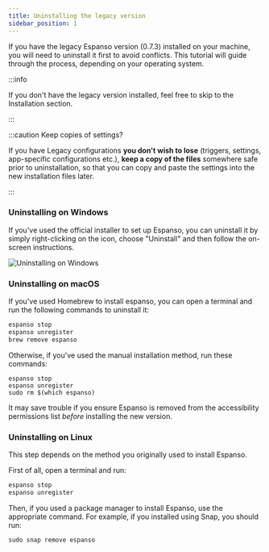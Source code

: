 ```yaml
---
title: Uninstalling the legacy version
sidebar_position: 1
---
```


If you have the legacy Espanso version (0.7.3) installed on your machine, you will need to uninstall it first to avoid conflicts. 
This tutorial will guide through the process, depending on your operating system.

:::info

If you don't have the legacy version installed, feel free to skip to the Installation section.

:::

:::caution Keep copies of settings?

If you have Legacy configurations **you don't wish to lose** (triggers, settings, app-specific configurations etc.), **keep a copy of the files** somewhere safe prior to uninstallation, so that you can copy and paste the settings into the new installation files later.

:::


### Uninstalling on Windows

If you've used the official installer to set up Espanso, you can uninstall it by simply right-clicking on the icon, choose "Uninstall" and then follow the on-screen instructions.

![Uninstalling on Windows](/img/windows-uninstall-legacy.png)

### Uninstalling on macOS

If you've used Homebrew to install espanso, you can open a terminal and run the following commands to uninstall it:

```bash
espanso stop
espanso unregister
brew remove espanso
```

Otherwise, if you've used the manual installation method, run these commands:

```
espanso stop
espanso unregister
sudo rm $(which espanso)
```
It may save trouble if you ensure Espanso is removed from the accessibility permissions list _before_ installing the new version.

### Uninstalling on Linux

This step depends on the method you originally used to install Espanso.

First of all, open a terminal and run:

```bash
espanso stop
espanso unregister
```

Then, if you used a package manager to install Espanso, use the appropriate command. For example, if you installed using Snap, you should run:

```
sudo snap remove espanso
```
